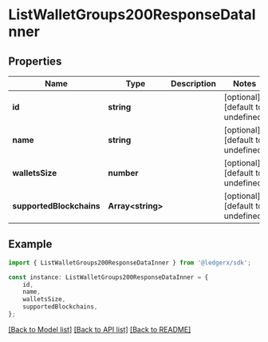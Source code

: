 # ListWalletGroups200ResponseDataInner


## Properties

Name | Type | Description | Notes
------------ | ------------- | ------------- | -------------
**id** | **string** |  | [optional] [default to undefined]
**name** | **string** |  | [optional] [default to undefined]
**walletsSize** | **number** |  | [optional] [default to undefined]
**supportedBlockchains** | **Array&lt;string&gt;** |  | [optional] [default to undefined]

## Example

```typescript
import { ListWalletGroups200ResponseDataInner } from '@ledgerx/sdk';

const instance: ListWalletGroups200ResponseDataInner = {
    id,
    name,
    walletsSize,
    supportedBlockchains,
};
```

[[Back to Model list]](../README.md#documentation-for-models) [[Back to API list]](../README.md#documentation-for-api-endpoints) [[Back to README]](../README.md)
